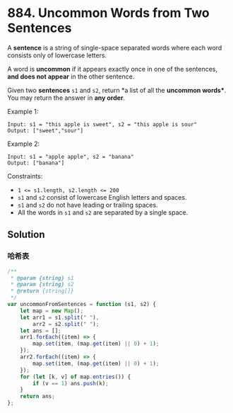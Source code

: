 # 884. Uncommon Words from Two Sentences

A **sentence** is a string of single-space separated words where each word consists only of lowercase letters.

A word is **uncommon** if it appears exactly once in one of the sentences, **and does not appear** in the other sentence.

Given two **sentences** `s1` and `s2`, return \*a list of all the **uncommon words\***. You may return the answer in **any order**.

Example 1:

```
Input: s1 = "this apple is sweet", s2 = "this apple is sour"
Output: ["sweet","sour"]
```

Example 2:

```
Input: s1 = "apple apple", s2 = "banana"
Output: ["banana"]
```

Constraints:

-   `1 <= s1.length, s2.length <= 200`
-   `s1` and `s2` consist of lowercase English letters and spaces.
-   `s1` and `s2` do not have leading or trailing spaces.
-   All the words in `s1` and `s2` are separated by a single space.

## Solution

### 哈希表

```javascript
/**
 * @param {string} s1
 * @param {string} s2
 * @return {string[]}
 */
var uncommonFromSentences = function (s1, s2) {
    let map = new Map();
    let arr1 = s1.split(" "),
        arr2 = s2.split(" ");
    let ans = [];
    arr1.forEach((item) => {
        map.set(item, (map.get(item) || 0) + 1);
    });
    arr2.forEach((item) => {
        map.set(item, (map.get(item) || 0) + 1);
    });
    for (let [k, v] of map.entries()) {
        if (v == 1) ans.push(k);
    }
    return ans;
};
```
